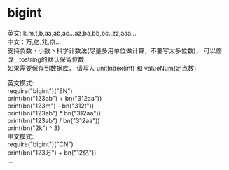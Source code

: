 # bigint  
英文: k,m,t,b,aa,ab,ac...az,ba,bb,bc..zz,aaa...  
中文：万,亿,兆,京...  
支持负数丶小数丶科学计数法(尽量多用单位做计算，不要写太多位数)， 可以修改__tostring的默认保留位数  
如果需要保存到数据库， 请写入 unitIndex(int) 和 valueNum(定点数)

英文模式:  
require("bigint")("EN")  
print(bn("123ab") + bn("312aa"))  
print(bn("123m") - bn("312t"))  
print(bn("123ab") \* bn("312aa"))  
print(bn("123ab") / bn("312aa"))  
print(bn("2k") ^ 3)    
中文模式:  
require("bigint")("CN")  
print(bn("123万") + bn("12亿"))  
...  
